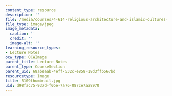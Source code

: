 ```yaml
---
content_type: resource
description: ''
file: /media/courses/4-614-religious-architecture-and-islamic-cultures-fall-2002/d98fac75937df0be7a76087ce7aa8970_5109thumbnail.jpg
file_type: image/jpeg
image_metadata:
  caption: ''
  credit: ''
  image-alt: ''
learning_resource_types:
- Lecture Notes
ocw_type: OCWImage
parent_title: Lecture Notes
parent_type: CourseSection
parent_uid: 68abeaab-4eff-532c-e858-18d3ffb567bd
resourcetype: Image
title: 5109thumbnail.jpg
uid: d98fac75-937d-f0be-7a76-087ce7aa8970
---
```

